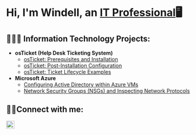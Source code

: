 <h1>Hi, I'm Windell, an <a href="https://linkedin.com/in/windell-blake/">IT Professional</a>🖥️</h1>

<h2>👨🏾‍💻 Information Technology Projects:</h2>

- <b>osTicket (Help Desk Ticketing System)</b>
  - [osTicket: Prerequisites and Installation](https://github.com/wblake516/osticket-prereqs)
  - [osTicket: Post-Installation Configuration](https://github.com/wblake516/post-install-config)
  - [osTicket: Ticket Lifecycle Examples](https://github.com/wblake516/ticket-lifecycle)
- <b>Microsoft Azure</b>
  - [Configuring Active Directory within Azure VMs](https://github.com/wblake516/configure-ad)
  - [Network Security Groups (NSGs) and Inspecting Network Protocols](https://github.com/wblake516/azure-network-protocols)

<h2>🤳🏾Connect with me:</h2>

[<img align="left" alt="Josh | LinkedIn" width="22px" src="https://cdn.jsdelivr.net/npm/simple-icons@v3/icons/linkedin.svg" />][linkedin]


[linkedin]: https://linkedin.com/in/windell-blake/

